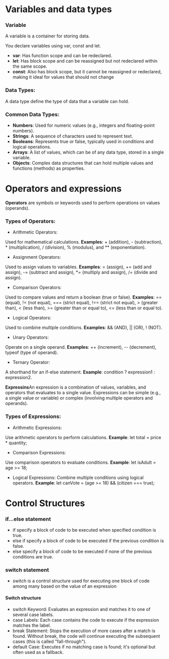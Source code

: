 
# Variables and data types
### Variable 
A variable is a container for storing data.

You declare variables using  var, const and let.

+ **var**: Has function scope and can be redeclared.
+ **let**: Has block scope and can be reassigned but not redeclared within the same scope.
+ **const**: Also has block scope, but it cannot be reassigned or redeclared, making it ideal for values that should not change
###  Data Types:
   A data type define the type of data that a variable can hold.
### Common Data Types:
+ **Numbers**: Used for numeric values (e.g., integers and floating-point numbers).
+ **Strings**: A sequence of characters used to represent text.
+ **Booleans**: Represents true or false, typically used in conditions and logical operations.
+ **Arrays**: A list of values, which can be of any data type, stored in a single variable.
+ **Objects**: Complex data structures that can hold multiple values and functions (methods) as properties.

# Operators and expressions

**Operators** are symbols or keywords used to perform operations on values (operands). 

### Types of Operators:
+ Arithmetic Operators:

Used for mathematical calculations.
**Examples**: + (addition), - (subtraction), * (multiplication), / (division), % (modulus), and ** (exponentiation).

+ Assignment Operators:

Used to assign values to variables.
**Examples**: = (assign), += (add and assign), -= (subtract and assign), *= (multiply and assign), /= (divide and assign).

+ Comparison Operators:

Used to compare values and return a boolean (true or false).
**Examples**: == (equal), != (not equal), === (strict equal), !== (strict not equal), > (greater than), < (less than), >= (greater than or equal to), <= (less than or equal to).

+ Logical Operators:

Used to combine multiple conditions.
**Examples**: && (AND), || (OR), ! (NOT).

+ Unary Operators:

Operate on a single operand.
**Examples**: ++ (increment), -- (decrement), typeof (type of operand).

+ Ternary Operator:

A shorthand for an if-else statement.
**Example**: condition ? expression1 : expression2.

**Expressins**An expression is a combination of values, variables, and operators that evaluates to a single value. Expressions can be simple (e.g., a single value or variable) or complex (involving multiple operators and operands).

### Types of Expressions:

+ Arithmetic Expressions:

Use arithmetic operators to perform calculations.
**Example**: let total = price * quantity;

+ Comparison Expressions:

Use comparison operators to evaluate conditions.
**Example**: let isAdult = age >= 18;

+ Logical Expressions:
Combine multiple conditions using logical operators.
**Example**: let canVote = (age >= 18) && (citizen === true);

# Control Structures

### if...else statement

+ if specify  a block of code to be executed when specified condition is true.
+ else if specify a block of code to be executed if the previous condition is false.
+ else specify a block of code to be executed if none of the previous conditions are true.

### switch statement

+ switch is a control structure used for executing one block of code among many based on the value of an expression
  
#### Switch structure

+ switch Keyword: Evaluates an expression and matches it to one of several case labels.
+ case Labels: Each case contains the code to execute if the expression matches the label.
+ break Statement: Stops the execution of more cases after a match is found. Without break, the code will continue executing the subsequent cases (this is called "fall-through").
+ default Case: Executes if no matching case is found; it's optional but often used as a fallback.

